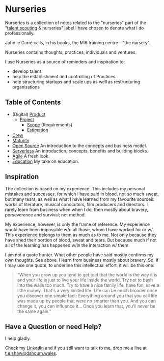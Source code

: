 # Nurseries

Nurseries is a collection of notes related to the "nurseries" part of the "[talent scouting](https://github.com/dahoum/TalentScouting/blob/main/Talent.md) & nurseries" label I have chosen to denote what I do professionally.

John le Carré calls, in his books, the MI6 training centre—"the nursery".

Nurseries contains thoughts, practices, individuals and ventures.

I use Nurseries as a source of reminders and inspiration to:

* develop talent
* help the establishment and controlling of Practices
* help structuring startups and scale ups as well as restructuring organisations

## Table of Contents

- (Digital) [Product](product.md) 
  - [Project](project.md) 
    - [Scope](scope.md) (Requirements) 
    - [Estimation](estimation.md) 
- [Crew](crew.md)
- [Maturity](maturity.md)
- [Open Source](opensource.md) An introduction to the concepts and business model.
- [Serverless](serverless.md) An introduction, concepts, benefits and building blocks.
- [Agile](agile.md) A fresh look.
- [Education](education.md) My take on education.

## Inspiration

The collection is based on my experience. This includes my personal mistakes and successes, for which I have paid in blood, not so much sweat, but many tears, as well as what I have learned from my favourite sources: works of literature, musical condcutors, film producers and directors. I rarely learn from business when when I do, then mostly about bravery, perseverence and survival; not method.

My experience, however, is only the frame of reference. My experience would have been impossible w/o all those, whom I have worked for or w/. This experience belongs to them as much as to me. Not only because they have shed their portion of blood, sweat and tears. But because much if not all of the learning has happened w/in the interaction w/ them.

I am not a quote hunter. What other people have said mostly confirms my own thoughts. See above. I learn from business mostly about bravery. So, if I may use one quote, to underline this intellectual effort, it will be this one:

> “When you grow up you tend to get told that the world is the way it is and your life is just to live your life inside the world. Try not to bash into the walls too much. Try to have a nice family life, have fun, save a little money. That's a very limited life. Life can be much broader once you discover one simple fact: Everything around you that you call life was made up by people that were no smarter than you. And you can change it, you can influence it… Once you learn that, you'll never be the same again.”

## Have a Question or need Help?

I help gladly.

Check my [LinkedIn](https://www.linkedin.com/in/dahoum/) and if you still want to talk to me, drop me a line at t.e.shaw@dahoum.wales.
